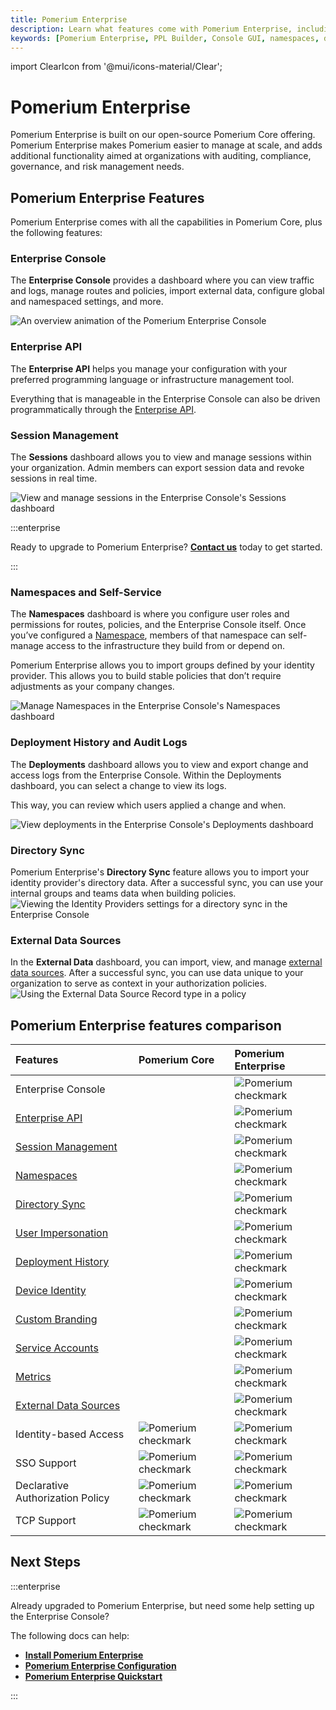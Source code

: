 ```yaml
---
title: Pomerium Enterprise
description: Learn what features come with Pomerium Enterprise, including a Console GUI where you can manage your policies, namespaces, groups, routes, and more.
keywords: [Pomerium Enterprise, PPL Builder, Console GUI, namespaces, directory sync, device management, groups, programmatic api, branding]
---
```


import ClearIcon from '@mui/icons-material/Clear';

# Pomerium Enterprise

Pomerium Enterprise is built on our open-source Pomerium Core offering. Pomerium Enterprise makes Pomerium easier to manage at scale, and adds additional functionality aimed at organizations with auditing, compliance, governance, and risk management needs.

## Pomerium Enterprise Features

Pomerium Enterprise comes with all the capabilities in Pomerium Core, plus the following features:

### Enterprise Console

The **Enterprise Console** provides a dashboard where you can view traffic and logs, manage routes and policies, import external data, configure global and namespaced settings, and more.

![An overview animation of the Pomerium Enterprise Console](./enterprise/img/enterprise-console-overview.gif)

### Enterprise API

The **Enterprise API** helps you manage your configuration with your preferred programming language or infrastructure management tool. 

Everything that is manageable in the Enterprise Console can also be driven programmatically through the [Enterprise API](/docs/capabilities/enterprise-api).

### Session Management

The **Sessions** dashboard allows you to view and manage sessions within your organization. Admin members can export session data and revoke sessions in real time.

![View and manage sessions in the Enterprise Console's Sessions dashboard](./enterprise/img/manage-sessions.png)

:::enterprise

Ready to upgrade to Pomerium Enterprise? [**Contact us**](https://www.pomerium.com/enterprise-sales/) today to get started.

:::

### Namespaces and Self-Service

The **Namespaces** dashboard is where you configure user roles and permissions for routes, policies, and the Enterprise Console itself. Once you’ve configured a [Namespace](/docs/capabilities/namespacing), members of that namespace can self-manage access to the infrastructure they build from or depend on.

Pomerium Enterprise allows you to import groups defined by your identity provider. This allows you to build stable policies that don’t require adjustments as your company changes.

![Manage Namespaces in the Enterprise Console's Namespaces dashboard](./enterprise/img/manage-namespaces.gif)

### Deployment History and Audit Logs

The **Deployments** dashboard allows you to view and export change and access logs from the Enterprise Console. Within the Deployments dashboard, you can select a change to view its logs. 

This way, you can review which users applied a change and when.

![View deployments in the Enterprise Console's Deployments dashboard](./enterprise/img/deployments-dashboard.gif)


### Directory Sync

Pomerium Enterprise's **Directory Sync** feature allows you to import your identity provider's directory data. After a successful sync, you can use your internal groups and teams data when building policies.
  ![Viewing the Identity Providers settings for a directory sync in the Enterprise Console](./enterprise/img/directory-sync-2.png)

### External Data Sources

In the **External Data** dashboard, you can import, view, and manage [external data sources](/docs/integrations). After a successful sync, you can use data unique to your organization to serve as context in your authorization policies.
  ![Using the External Data Source Record type in a policy](./enterprise/img/external-data-as-context.gif)

## Pomerium Enterprise features comparison

| Features | Pomerium Core | Pomerium Enterprise |
| :--- | :--- | :--- |
| Enterprise Console | <ClearIcon /> | ![Pomerium checkmark](./enterprise/img/pomerium-checkmark.svg) |
| [Enterprise API](/docs/capabilities/programmatic-access) | <ClearIcon /> | ![Pomerium checkmark](./enterprise/img/pomerium-checkmark.svg) |
| [Session Management](/docs/capabilities/reports#sessions) | <ClearIcon /> | ![Pomerium checkmark](./enterprise/img/pomerium-checkmark.svg) |
| [Namespaces](/docs/capabilities/namespacing) | <ClearIcon /> | ![Pomerium checkmark](./enterprise/img/pomerium-checkmark.svg) |
| [Directory Sync](/docs/integrations) | <ClearIcon /> | ![Pomerium checkmark](./enterprise/img/pomerium-checkmark.svg) |
| [User Impersonation](/docs/capabilities/impersonation) | <ClearIcon /> | ![Pomerium checkmark](./enterprise/img/pomerium-checkmark.svg) |
| [Deployment History](/docs/capabilities/reports#deployments) | <ClearIcon /> | ![Pomerium checkmark](./enterprise/img/pomerium-checkmark.svg) |
| [Device Identity](/docs/capabilities/device-identity) | <ClearIcon /> | ![Pomerium checkmark](./enterprise/img/pomerium-checkmark.svg) |
| [Custom Branding](/docs/capabilities/branding) | <ClearIcon /> | ![Pomerium checkmark](./enterprise/img/pomerium-checkmark.svg) |
| [Service Accounts](/docs/capabilities/service-accounts) | <ClearIcon /> | ![Pomerium checkmark](./enterprise/img/pomerium-checkmark.svg) |
| [Metrics](/docs/capabilities/metrics) | <ClearIcon /> | ![Pomerium checkmark](./enterprise/img/pomerium-checkmark.svg) |
| [External Data Sources](/docs/integrations) | <ClearIcon /> | ![Pomerium checkmark](./enterprise/img/pomerium-checkmark.svg) |
| Identity-based Access | ![Pomerium checkmark](./enterprise/img/pomerium-checkmark.svg) | ![Pomerium checkmark](./enterprise/img/pomerium-checkmark.svg) |
| SSO Support | ![Pomerium checkmark](./enterprise/img/pomerium-checkmark.svg) | ![Pomerium checkmark](./enterprise/img/pomerium-checkmark.svg) |
| Declarative Authorization Policy | ![Pomerium checkmark](./enterprise/img/pomerium-checkmark.svg) | ![Pomerium checkmark](./enterprise/img/pomerium-checkmark.svg) |
| TCP Support | ![Pomerium checkmark](./enterprise/img/pomerium-checkmark.svg) | ![Pomerium checkmark](./enterprise/img/pomerium-checkmark.svg) |

## Next Steps

:::enterprise

Already upgraded to Pomerium Enterprise, but need some help setting up the Enterprise Console? 

The following docs can help:

- [**Install Pomerium Enterprise**](/docs/deploy/enterprise/install)
- [**Pomerium Enterprise Configuration**](/docs/deploy/enterprise/configure) 
- [**Pomerium Enterprise Quickstart**](/docs/deploy/enterprise/quickstart)

:::
